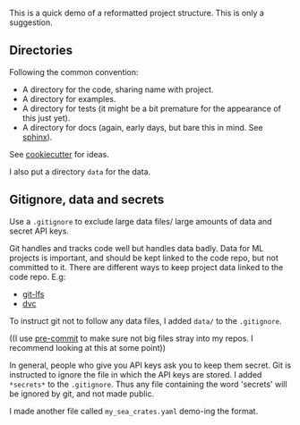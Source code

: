 This is a quick demo of a reformatted project structure. 
This is only a suggestion. 

## Directories 

Following the common convention: 

* A directory for the code, sharing name with project. 
* A directory for examples.
* A directory for tests (it might be a bit premature for the appearance of this just yet). 
* A directory for docs (again, early days, but bare this in mind. See [sphinx](http://www.sphinx-doc.org/en/master/)). 

See [cookiecutter](https://cookiecutter.readthedocs.io/en/latest/) for ideas.

I also put a directory ``data`` for the data.  

## Gitignore, data and secrets

Use a ``.gitignore`` to exclude large data files/ large amounts of data and secret API keys.

Git handles and tracks code well but handles data badly. 
Data for ML projects is important, and should be kept linked to the code repo, but not committed to it.
There are different ways to keep project data linked to the code repo. 
E.g: 

* [git-lfs](https://git-lfs.github.com/)
* [dvc](https://dvc.org/)

To instruct git not to follow any data files, I added ``data/`` to the ``.gitignore``. 

((I use [pre-commit](https://pre-commit.com/) to make sure not big files stray into my repos. 
I recommend looking at this at some point))

In general, people who give you API keys ask you to keep them secret. 
Git is instructed to ignore the file in which the API keys are stored.
I added ``*secrets*`` to the ``.gitignore``. 
Thus any file containing the word 'secrets' will be ignored by git, and not made public. 

I made another file called ``my_sea_crates.yaml`` demo-ing the format. 

